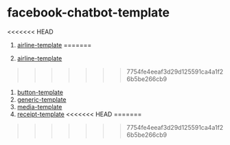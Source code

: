 # facebook-chatbot-template

<<<<<<< HEAD
1. [airline-template](https://mwhocodes.github.io/facebook-chatbot-template/airline-template)
=======

1. [airline-template](https://mwhocodes.github.io/facebook-chatbot-template/airline-template) 
>>>>>>> 7754fe4eeaf3d29d125591ca4a1f26b5be266cb9
1. [button-template](https://mwhocodes.github.io/facebook-chatbot-template/button-template)
1. [generic-template](https://mwhocodes.github.io/facebook-chatbot-template/generic-template)
1. [media-template](https://mwhocodes.github.io/facebook-chatbot-template/media-template)
1. [receipt-template](https://mwhocodes.github.io/facebook-chatbot-template/receipt-template)
<<<<<<< HEAD
=======

>>>>>>> 7754fe4eeaf3d29d125591ca4a1f26b5be266cb9

